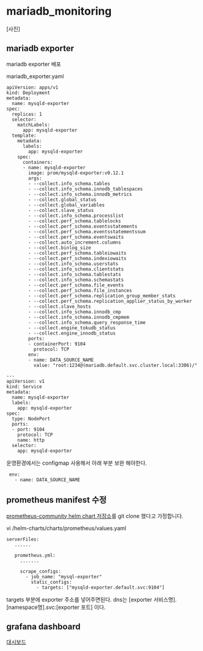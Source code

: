 # mariadb_monitoring

[사진]


## mariadb exporter
mariadb exporter 배포

mariadb_exporter.yaml


    apiVersion: apps/v1
    kind: Deployment
    metadata:
      name: mysqld-exporter
    spec:
      replicas: 1
      selector:
        matchLabels:
          app: mysqld-exporter
      template:
        metadata:
          labels:
            app: mysqld-exporter
        spec:
          containers:
          - name: mysqld-exporter
            image: prom/mysqld-exporter:v0.12.1
            args:
            - --collect.info_schema.tables
            - --collect.info_schema.innodb_tablespaces
            - --collect.info_schema.innodb_metrics
            - --collect.global_status
            - --collect.global_variables
            - --collect.slave_status
            - --collect.info_schema.processlist
            - --collect.perf_schema.tablelocks
            - --collect.perf_schema.eventsstatements
            - --collect.perf_schema.eventsstatementssum
            - --collect.perf_schema.eventswaits
            - --collect.auto_increment.columns
            - --collect.binlog_size
            - --collect.perf_schema.tableiowaits
            - --collect.perf_schema.indexiowaits
            - --collect.info_schema.userstats
            - --collect.info_schema.clientstats
            - --collect.info_schema.tablestats
            - --collect.info_schema.schemastats
            - --collect.perf_schema.file_events
            - --collect.perf_schema.file_instances
            - --collect.perf_schema.replication_group_member_stats
            - --collect.perf_schema.replication_applier_status_by_worker
            - --collect.slave_hosts
            - --collect.info_schema.innodb_cmp
            - --collect.info_schema.innodb_cmpmem
            - --collect.info_schema.query_response_time
            - --collect.engine_tokudb_status
            - --collect.engine_innodb_status
            ports:
            - containerPort: 9104
              protocol: TCP
            env:
            - name: DATA_SOURCE_NAME
              value: "root:1234@(mariadb.default.svc.cluster.local:3306)/"
      
    ---
    apiVersion: v1
    kind: Service
    metadata:
      name: mysqld-exporter
      labels:
        app: mysqld-exporter
    spec:
      type: NodePort
      ports:
      - port: 9104
        protocol: TCP
        name: http
      selector:
        app: mysqld-exporter


운영환경에서는 configmap 사용해서 아래 부분 보완 해야한다.

     env:
       - name: DATA_SOURCE_NAME


## prometheus manifest 수정

[prometheus-community helm chart 저장소](https://github.com/prometheus-community/helm-charts)를 git clone 했다고 가정합니다.


vi /helm-charts/charts/prometheus/values.yaml


    serverFiles:
       ......
       
       prometheus.yml:
         .......
         
         scrape_configs:
           - job_name: "mysql-exporter"
             static_configs:
               - targets: ["mysqld-exporter.default.svc:9104"]
               
targets 부분에 exporter 주소를 넣어주면된다. dns는 [exporter 서비스명].[namespace명].svc:[exporter 포트] 이다.

## grafana dashboard

[대시보드](https://grafana.com/grafana/dashboards/7362-mysql-overview/)

